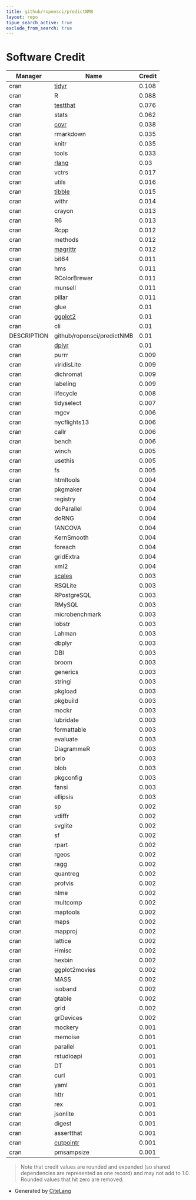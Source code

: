 ```yaml
---
title: github/ropensci/predictNMB
layout: repo
tipue_search_active: true
exclude_from_search: true
---
```

# Software Credit

|Manager|Name|Credit|
|-------|----|------|
|cran|[tidyr](https://tidyr.tidyverse.org)|0.108|
|cran|R|0.088|
|cran|[testthat](https://testthat.r-lib.org)|0.076|
|cran|stats|0.062|
|cran|[covr](https://covr.r-lib.org)|0.038|
|cran|rmarkdown|0.035|
|cran|knitr|0.035|
|cran|tools|0.033|
|cran|[rlang](https://rlang.r-lib.org)|0.03|
|cran|vctrs|0.017|
|cran|utils|0.016|
|cran|[tibble](https://tibble.tidyverse.org/)|0.015|
|cran|withr|0.014|
|cran|crayon|0.013|
|cran|R6|0.013|
|cran|Rcpp|0.012|
|cran|methods|0.012|
|cran|[magrittr](https://magrittr.tidyverse.org)|0.012|
|cran|bit64|0.011|
|cran|hms|0.011|
|cran|RColorBrewer|0.011|
|cran|munsell|0.011|
|cran|pillar|0.011|
|cran|glue|0.01|
|cran|[ggplot2](https://ggplot2.tidyverse.org)|0.01|
|cran|cli|0.01|
|DESCRIPTION|github/ropensci/predictNMB|0.01|
|cran|[dplyr](https://dplyr.tidyverse.org)|0.01|
|cran|purrr|0.009|
|cran|viridisLite|0.009|
|cran|dichromat|0.009|
|cran|labeling|0.009|
|cran|lifecycle|0.008|
|cran|tidyselect|0.007|
|cran|mgcv|0.006|
|cran|nycflights13|0.006|
|cran|callr|0.006|
|cran|bench|0.006|
|cran|winch|0.005|
|cran|usethis|0.005|
|cran|fs|0.005|
|cran|htmltools|0.004|
|cran|pkgmaker|0.004|
|cran|registry|0.004|
|cran|doParallel|0.004|
|cran|doRNG|0.004|
|cran|fANCOVA|0.004|
|cran|KernSmooth|0.004|
|cran|foreach|0.004|
|cran|gridExtra|0.004|
|cran|xml2|0.004|
|cran|[scales](https://scales.r-lib.org)|0.003|
|cran|RSQLite|0.003|
|cran|RPostgreSQL|0.003|
|cran|RMySQL|0.003|
|cran|microbenchmark|0.003|
|cran|lobstr|0.003|
|cran|Lahman|0.003|
|cran|dbplyr|0.003|
|cran|DBI|0.003|
|cran|broom|0.003|
|cran|generics|0.003|
|cran|stringi|0.003|
|cran|pkgload|0.003|
|cran|pkgbuild|0.003|
|cran|mockr|0.003|
|cran|lubridate|0.003|
|cran|formattable|0.003|
|cran|evaluate|0.003|
|cran|DiagrammeR|0.003|
|cran|brio|0.003|
|cran|blob|0.003|
|cran|pkgconfig|0.003|
|cran|fansi|0.003|
|cran|ellipsis|0.003|
|cran|sp|0.002|
|cran|vdiffr|0.002|
|cran|svglite|0.002|
|cran|sf|0.002|
|cran|rpart|0.002|
|cran|rgeos|0.002|
|cran|ragg|0.002|
|cran|quantreg|0.002|
|cran|profvis|0.002|
|cran|nlme|0.002|
|cran|multcomp|0.002|
|cran|maptools|0.002|
|cran|maps|0.002|
|cran|mapproj|0.002|
|cran|lattice|0.002|
|cran|Hmisc|0.002|
|cran|hexbin|0.002|
|cran|ggplot2movies|0.002|
|cran|MASS|0.002|
|cran|isoband|0.002|
|cran|gtable|0.002|
|cran|grid|0.002|
|cran|grDevices|0.002|
|cran|mockery|0.001|
|cran|memoise|0.001|
|cran|parallel|0.001|
|cran|rstudioapi|0.001|
|cran|DT|0.001|
|cran|curl|0.001|
|cran|yaml|0.001|
|cran|httr|0.001|
|cran|rex|0.001|
|cran|jsonlite|0.001|
|cran|digest|0.001|
|cran|assertthat|0.001|
|cran|[cutpointr](https://github.com/thie1e/cutpointr)|0.001|
|cran|pmsampsize|0.001|


> Note that credit values are rounded and expanded (so shared dependencies are represented as one record) and may not add to 1.0. Rounded values that hit zero are removed.


- Generated by [CiteLang](https://github.com/vsoch/citelang)
